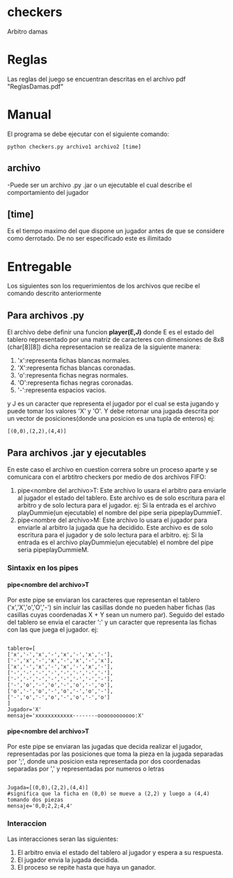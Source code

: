 # checkers
Arbitro damas

# Reglas
Las reglas del juego se encuentran descritas en el archivo pdf "ReglasDamas.pdf"

# Manual
El programa se debe ejecutar con el siguiente comando:
<pre><code>python checkers.py archivo1 archivo2 [time]</code></pre>

## archivo ##
-Puede ser un archivo .py .jar o un ejecutable el cual describe el comportamiento del jugador
## [time] ##
Es el tiempo maximo del que dispone un jugador antes de que se considere como derrotado. De no ser especificado este es ilimitado

# Entregable
Los siguientes son los requerimientos de los archivos que recibe el comando descrito anteriormente
## Para archivos .py ##
El archivo debe definir una funcion __player(E,J)__ donde E es el estado del tablero representado por una matriz de caracteres con dimensiones de 8x8 (char[8][8]) dicha representacion se realiza de la siguiente manera:
1. 'x':representa fichas blancas normales.
2. 'X':representa fichas blancas coronadas.
3. 'o':representa fichas negras normales.
4. 'O':representa fichas negras coronadas.
5. '-':representa espacios vacios.
  
y J es un caracter que representa el jugador por el cual se esta jugando y puede tomar los valores 'X' y 'O'. Y debe retornar una jugada descrita por un vector de posiciones(donde una posicion es una tupla de enteros) ej:
<pre><code>[(0,0),(2,2),(4,4)]</code></pre>

## Para archivos .jar y ejecutables ##
En este caso el archivo en cuestion correra sobre un proceso aparte y se comunicara con el arbtitro checkers por medio de dos archivos FIFO:
1. pipe\<nombre del archivo\>T: Este archivo lo usara el arbitro para enviarle al jugador el estado del tablero. Este archivo es de solo escritura para el arbitro y de solo lectura para el jugador. ej: Si la entrada es el archivo playDummie(un ejecutable) el nombre del pipe seria pipeplayDummieT.
2. pipe\<nombre del archivo\>M: Este archivo lo usara el jugador para enviarle al arbitro la jugada que ha decidido. Este archivo es de solo escritura para el jugador y de solo lectura para el arbitro. ej: Si la entrada es el archivo playDummie(un ejecutable) el nombre del pipe seria pipeplayDummieM.

### Sintaxix en los pipes ###
#### pipe\<nombre del archivo\>T ####
Por este pipe se enviaran los caracteres que representan el tablero ('x','X','o','O','-') sin incluir las casillas donde no pueden haber fichas (las casillas cuyas coordenadas X + Y sean un numero par). Seguido del estado del tablero se envia el caracter ':' y un caracter que representa las fichas con las que juega el jugador. ej:
<pre><code>
tablero=[
['x','-','x','-','x','-','x','-'],
['-','x','-','x','-','x','-','x'],
['x','-','x','-','x','-','x','-'],
['-','-','-','-','-','-','-','-'],
['-','-','-','-','-','-','-','-'],
['-','o','-','o','-','o','-','o'],
['o','-','o','-','o','-','o','-'],
['-','o','-','o','-','o','-','o']
]
Jugador='X'
mensaje='xxxxxxxxxxxx--------oooooooooooo:X'
</code></pre>

#### pipe\<nombre del archivo\>T ####
Por este pipe se enviaran las jugadas que decida realizar el jugador, representadas por las posiciones que toma la pieza en la jugada separadas por ';', donde una posicion esta representada por dos coordenadas separadas por ',' y representadas por numeros o letras
<pre><code>
Jugada=[(0,0),(2,2),(4,4)]
#significa que la ficha en (0,0) se mueve a (2,2) y luego a (4,4) tomando dos piezas
mensaje='0,0;2,2;4,4'
</code></pre>

### Interaccion ###
Las interacciones seran las siguientes:
1. El arbitro envia el estado del tablero al jugador y espera a su respuesta.
2. El jugador envia la jugada decidida.
3. El proceso se repite hasta que haya un ganador.
